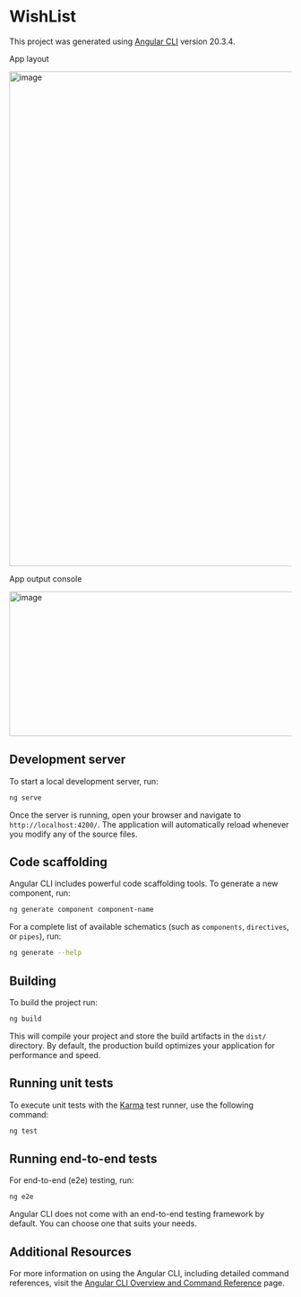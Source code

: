 # WishList

This project was generated using [Angular CLI](https://github.com/angular/angular-cli) version 20.3.4.

App layout

<img width="983" height="882" alt="image" src="https://github.com/user-attachments/assets/8f6c5d41-5ad4-456a-b613-e45c4a715dd4" />

App output console

<img width="765" height="258" alt="image" src="https://github.com/user-attachments/assets/8e7818f6-2f68-4d90-bc99-bf0b43bdc549" />



## Development server

To start a local development server, run:

```bash
ng serve
```

Once the server is running, open your browser and navigate to `http://localhost:4200/`. The application will automatically reload whenever you modify any of the source files.

## Code scaffolding

Angular CLI includes powerful code scaffolding tools. To generate a new component, run:

```bash
ng generate component component-name
```

For a complete list of available schematics (such as `components`, `directives`, or `pipes`), run:

```bash
ng generate --help
```

## Building

To build the project run:

```bash
ng build
```

This will compile your project and store the build artifacts in the `dist/` directory. By default, the production build optimizes your application for performance and speed.

## Running unit tests

To execute unit tests with the [Karma](https://karma-runner.github.io) test runner, use the following command:

```bash
ng test
```

## Running end-to-end tests

For end-to-end (e2e) testing, run:

```bash
ng e2e
```

Angular CLI does not come with an end-to-end testing framework by default. You can choose one that suits your needs.

## Additional Resources

For more information on using the Angular CLI, including detailed command references, visit the [Angular CLI Overview and Command Reference](https://angular.dev/tools/cli) page.
